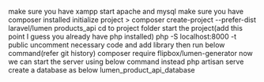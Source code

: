 make sure you have xampp
    start apache and mysql
make sure you have composer installed
    initialize project
        > composer create-project --prefer-dist laravel/lumen products_api
cd to project folder
start the project(add this point I guess you already have php installed)
    php -S localhost:8000 -t public
uncomment necessary code and add library then run below command(refer git history)
    composer require flipbox/lumen-generator
now we can start the server using below command instead
    php artisan serve
create a database as below
    lumen_product_api_database